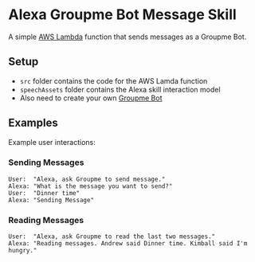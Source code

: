 # Alexa Groupme Bot Message Skill
A simple [AWS Lambda](http://aws.amazon.com/lambda) function that sends messages as a Groupme Bot.

## Setup
- `src` folder contains the code for the AWS Lamda function
- `speechAssets` folder contains the Alexa skill interaction model
- Also need to create your own [Groupme Bot](https://dev.groupme.com/bots)

## Examples
Example user interactions:
### Sending Messages
    User:  "Alexa, ask Groupme to send message."
    Alexa: "What is the message you want to send?"
    User:  "Dinner time"
    Alexa: "Sending Message"
### Reading Messages
    User:  "Alexa, ask Groupme to read the last two messages."
    Alexa: "Reading messages. Andrew said Dinner time. Kimball said I'm hungry."
